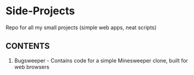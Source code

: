# Side-Projects
Repo for all my small projects (simple web apps, neat scripts)
## CONTENTS ##
  1. Bugsweeper - Contains code for a simple Minesweeper clone, built for web browsers
